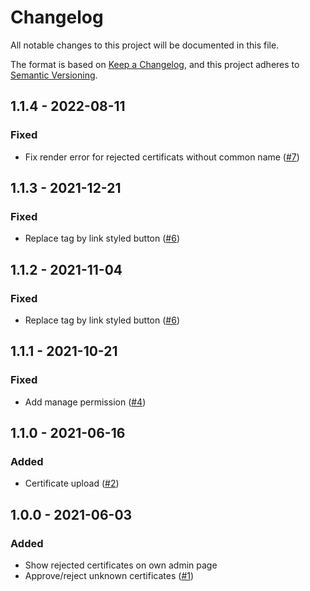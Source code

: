 # Changelog
All notable changes to this project will be documented in this file.

The format is based on [Keep a Changelog](https://keepachangelog.com/en/1.0.0/),
and this project adheres to [Semantic Versioning](https://semver.org/spec/v2.0.0.html).

## 1.1.4 - 2022-08-11
### Fixed
- Fix render error for rejected certificats without common name ([#7](https://github.com/scm-manager/scm-ssl-context-plugin/pull/7))

## 1.1.3 - 2021-12-21
### Fixed
- Replace <a> tag by link styled button ([#6](https://github.com/scm-manager/scm-ssl-context-plugin/pull/6))

## 1.1.2 - 2021-11-04
### Fixed
- Replace <a> tag by link styled button ([#6](https://github.com/scm-manager/scm-ssl-context-plugin/pull/6))

## 1.1.1 - 2021-10-21
### Fixed
- Add manage permission ([#4](https://github.com/scm-manager/scm-ssl-context-plugin/pull/4))

## 1.1.0 - 2021-06-16
### Added
- Certificate upload ([#2](https://github.com/scm-manager/scm-ssl-context-plugin/pull/2))

## 1.0.0 - 2021-06-03
### Added
- Show rejected certificates on own admin page
- Approve/reject unknown certificates ([#1](https://github.com/scm-manager/scm-ssl-context-plugin/pull/1))

